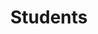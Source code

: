 ---
breadcrumb: <div id="breadcrumb"><a href="index.html">Home</a> <span class="breadcrumb_spacer">&gt;</span>
  <a href="news_events.html">News and Events</a> <span class="breadcrumb_spacer">&gt;</span>
  <a href="departments-4.html">Departments and Courses</a> <span class="breadcrumb_spacer">&gt;</span>
  <a href="statistics_dep-2.html">Department of Statistics</a> <span class="breadcrumb_spacer">&gt;</span>
  <strong>Students</strong></div>
headerimage: <img alt="" height="105" src="assets/2006/images/banners/departments.jpg" width="472"/>
html_title: Students
layout: 2006_default
left_title:
- <img alt="Dpt. of" border="0" height="33" src="assets/2006/content/gt/fcb6421c7c62628408190d4ca84029e5.png"
  title="Dpt. of" width="98"/>
- <img alt="Statistics" border="0" height="33" src="assets/2006/content/gt/ed0c4393ad24f52954418ef2377905a5.png"
  title="Statistics" width="135"/>
old_website: true
permalink: /students-31.html
published: true
subnav:
- <li class="sub_no sub_first"><a href="statistics_dep.html" title="About">About</a></li>
- <li class="sub_no"><a href="169.0.0.1.0.0.html" title="Faculty">Faculty</a></li>
- <li class="sub_no"><a href="170.0.0.1.0.0.html" title="Courses">Courses</a></li>
- <li class="sub_no"><a href="171.0.0.1.0.0.html" title="Students">Students</a></li>
title: Students
---